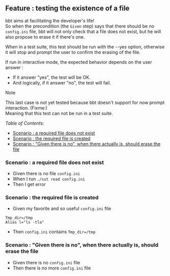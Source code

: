 <!-- omit from toc -->
## Feature : testing the existence of a file

bbt aims at facilitating the developer's life!  
So when the precondition (the `Given` step) says that there should be no `config.ini` file, bbt will not only check that a file does not exist, but he will also propose to erase it if there's one.  

When in a test suite, this test should be run with the --yes option, otherwise it will stop and prompt the user to confirm the erasing of the file.

If run in interactive mode, the expected behavior depends on the user answer : 
- If it answer "yes", the test will be OK.
- And logically, if it answer "no", the test will fail.

> [!NOTE]
> This last case is not yet tested because bbt doesn't support for now prompt interaction. (Fixme:)  
> Meaning that this test can not be run in a test suite.

_Table of Contents:_
- [Scenario : a required file does not exist](#scenario--a-required-file-does-not-exist)
- [Scenario : the required file is created](#scenario--the-required-file-is-created)
- [Scenario : "Given there is no", when there actually is, should erase the file](#scenario--given-there-is-no-when-there-actually-is-should-erase-the-file)

### Scenario : a required file does not exist 

- Given there is no file `config.ini`
- When I run `./sut read config.ini`
- Then I get error

### Scenario : the required file is created

  - Given my favorite and so useful `config.ini` file
```
Tmp_dir=/tmp
Alias l="ls -tla"
```
- Then `config.ini` contains `Tmp_dir=/tmp`

 ### Scenario : "Given there is no", when there actually is, should erase the file 


- Given there is no `config.ini` file  
- Then there is no more `config.ini` file
 
